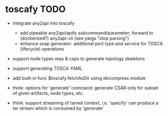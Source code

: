 # toscafy TODO

* integrate any2api into toscafy
  * add pipeable any2api/apify subcommand/parameter; forward to (dockerized?) any2api-cli (see yargs "stop parsing")
  * enhance soap generator: additional port type and service for TOSCA (lifecycle) operations



* support node types reqs & caps to generate topology skeletons
* support generating TOSCA YAML
* add built-in func $toscafy.fetchAsDir using decompress module
* think: options for 'generate' command: generate CSAR only for subset of given artifacts, node types, etc.
* think: support streaming of tarred context, i.e. 'specify' can produce a tar stream which is consumed by 'generate'

